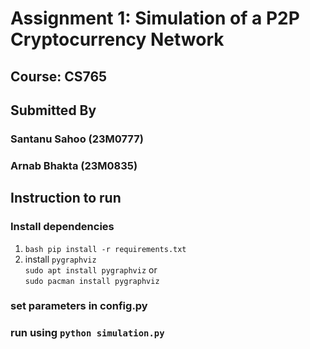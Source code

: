 # Assignment 1: Simulation of a P2P Cryptocurrency Network

## Course: CS765
## Submitted By
### Santanu Sahoo (23M0777)
### Arnab Bhakta (23M0835)

## Instruction to run
### Install dependencies
1. ```bash pip install -r requirements.txt```
2. install `pygraphviz` </br>
    `sudo apt install pygraphviz` or </br>
    `sudo pacman install pygraphviz`

### set parameters in config.py
### run using `python simulation.py`